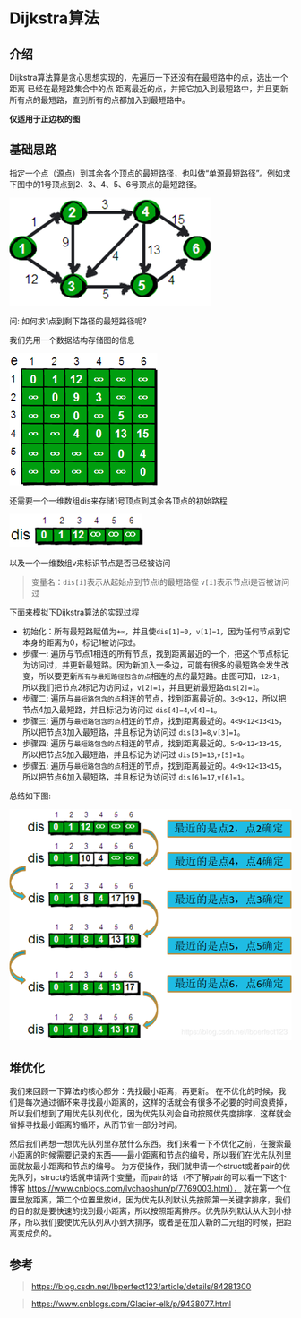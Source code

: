 # Dijkstra算法

## 介绍
Dijkstra算法算是贪心思想实现的，先遍历一下还没有在最短路中的点，选出一个距离 已经在最短路集合中的点 距离最近的点，并把它加入到最短路中，并且更新所有点的最短路，直到所有的点都加入到最短路中。

**仅适用于正边权的图**

## 基础思路
指定一个点（源点）到其余各个顶点的最短路径，也叫做“单源最短路径”。例如求下图中的1号顶点到2、3、4、5、6号顶点的最短路径。

![](../img/dijkstra/pic1.png)

问: 如何求1点到剩下路径的最短路径呢?

我们先用一个数据结构存储图的信息

![](../img/dijkstra/pic2.png)

还需要一个一维数组dis来存储1号顶点到其余各顶点的初始路程

![](../img/dijkstra/pic4.png)

以及一个一维数组v来标识节点是否已经被访问

> 变量名：`dis[i]`表示从起始点到节点i的最短路径  `v[i]`表示节点i是否被访问过

下面来模拟下Dijkstra算法的实现过程
- 初始化：所有最短路赋值为`+∞`，并且使`dis[1]=0`，`v[1]=1`，因为任何节点到它本身的距离为0，标记1被访问过。
- 步骤一: 遍历与节点1相连的所有节点，找到距离最近的一个，把这个节点标记为访问过，并更新最短路。因为新加入一条边，可能有很多的最短路会发生改变，所以要更新`所有与最短路径包含的点`相连的点的最短路。由图可知，`12>1`，所以我们把节点2标记为访问过，`v[2]=1`，并且更新最短路`dis[2]=1`。
- 步骤二: 遍历与`最短路包含的点`相连的节点，找到距离最近的。`3<9<12`，所以把节点4加入最短路，并且标记为访问过 `dis[4]=4`,`v[4]=1`。
- 步骤三: 遍历与`最短路包含的点`相连的节点，找到距离最近的。`4<9<12<13<15`，所以把节点3加入最短路，并且标记为访问过 `dis[3]=8`,`v[3]=1`。
- 步骤四: 遍历与`最短路包含的点`相连的节点，找到距离最近的。`5<9<12<13<15`，所以把节点5加入最短路，并且标记为访问过 `dis[5]=13`,`v[5]=1`。
- 步骤五: 遍历与`最短路包含的点`相连的节点，找到距离最近的。`4<9<12<13<15`，所以把节点6加入最短路，并且标记为访问过 `dis[6]=17`,`v[6]=1`。

总结如下图: 

![](../img/dijkstra/pic5.png)


## 堆优化

我们来回顾一下算法的核心部分：先找最小距离，再更新。
在不优化的时候，我们是每次通过循环来寻找最小距离的，这样的话就会有很多不必要的时间浪费掉，所以我们想到了用优先队列优化，因为优先队列会自动按照优先度排序，这样就会省掉寻找最小距离的循环，从而节省一部分时间。

然后我们再想一想优先队列里存放什么东西。我们来看一下不优化之前，在搜索最小距离的时候需要记录的东西——最小距离和节点的编号，所以我们在优先队列里面就放最小距离和节点的编号。
为方便操作，我们就申请一个struct或者pair的优先队列，struct的话就申请两个变量，而pair的话（不了解pair的可以看一下这个博客 https://www.cnblogs.com/lvchaoshun/p/7769003.html），
就在第一个位置里放距离，第二个位置里放id，因为优先队列默认先按照第一关键字排序，我们的目的就是要快速的找到最小距离，所以按照距离排序。优先队列默认从大到小排序，所以我们要使优先队列从小到大排序，或者是在加入新的二元组的时候，把距离变成负的。



## 参考
> https://blog.csdn.net/lbperfect123/article/details/84281300

> https://www.cnblogs.com/Glacier-elk/p/9438077.html